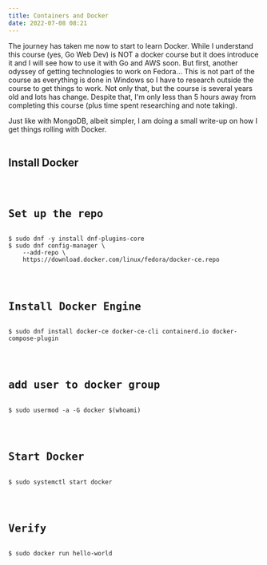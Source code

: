 ```yaml
---
title: Containers and Docker
date: 2022-07-08 08:21
---
```


<!-- markdownlint-disable -->

The journey has taken me now to start to learn Docker. While I understand this course (yes, Go Web Dev) is NOT a docker course but it does introduce it and I will see how to use it with Go and AWS soon. But first, another odyssey of getting technologies to work on Fedora... This is not part of the course as everything is done in Windows so I have to research outside the course to get things to work. Not only that, but the course is several years old and lots has change. Despite that, I'm only less than 5 hours away from completing this course (plus time spent researching and note taking).

Just like with MongoDB, albeit simpler, I am doing a small write-up on how I get things rolling with Docker.
<br>
<br>

<p><h2>Install Docker</h2></p>
<br>
<pre><h2>Set up the repo</h2></pre>
<pre><code>$ sudo dnf -y install dnf-plugins-core</code>
<code>$ sudo dnf config-manager \
    --add-repo \
    https://download.docker.com/linux/fedora/docker-ce.repo</code></pre>
<br>
<pre><h2>Install Docker Engine</h2></pre>
<pre><code>$ sudo dnf install docker-ce docker-ce-cli containerd.io docker-compose-plugin</code></pre>
<br>
<pre><h2>add user to docker group</h2></pre>
<pre><code>$ sudo usermod -a -G docker $(whoami)</code></pre>
<br>
<pre><h2>Start Docker</h2></pre>
<pre><code>$ sudo systemctl start docker</code></pre>
<br>
<pre><h2>Verify</h2></pre>
<pre><code>$ sudo docker run hello-world</code></pre>
